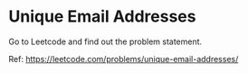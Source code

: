 # Unique Email Addresses

Go to Leetcode and find out the problem statement.

Ref: https://leetcode.com/problems/unique-email-addresses/
